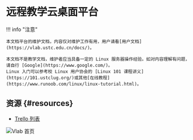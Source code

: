 # 远程教学云桌面平台

!!! info "注意"

    本文档平台的维护文档，内容仅对维护工作有用，用户请看[用户文档](https://vlab.ustc.edu.cn/docs/)。

    本文档不是教学文档，维护者应当具备一定的 Linux 服务器操作经验。如对内容理解有问题，请自行 [Google](https://www.google.com/)。  
    Linux 入门可以参考校 Linux 用户协会的 [Linux 101 课程讲义](https://101.ustclug.org/)或其他[在线教程](https://www.runoob.com/linux/linux-tutorial.html)。

## 资源 {#resources}

- [<i class="fab fa-trello"></i> Trello 列表](https://trello.com/b/wqzu2eLL)

![Vlab 首页](https://vlab.ustc.edu.cn/docs/images/home.png)
